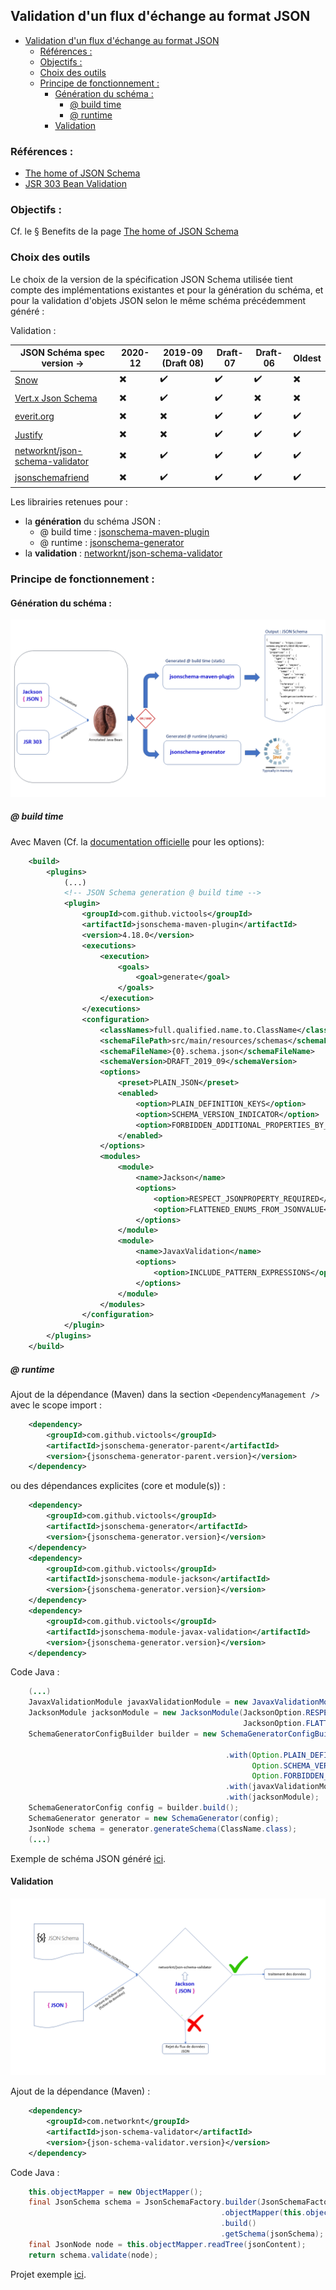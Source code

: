 ## Validation d'un flux d'échange au format JSON

- [Validation d'un flux d'échange au format JSON](#validation-dun-flux-déchange-au-format-json)
  - [Références :](#références-)
  - [Objectifs :](#objectifs-)
  - [Choix des outils](#choix-des-outils)
  - [Principe de fonctionnement :](#principe-de-fonctionnement-)
    - [Génération du schéma :](#génération-du-schéma-)
      - [@ build time](#-build-time)
      - [@ runtime](#-runtime)
    - [Validation](#validation)

### Références : 
- [The home of JSON Schema](https://json-schema.org/)
- [JSR 303 Bean Validation](https://docs.monext.fr/download/attachments/808123498/bean_validation-1_0-final-spec.pdf?version=1&modificationDate=1625822343000&api=v2)

### Objectifs :
Cf. le § Benefits de la page [The home of JSON Schema](https://json-schema.org/)

### Choix des outils

Le choix de la version de la spécification JSON Schema utilisée tient compte des implémentations existantes et pour la génération du schéma, et pour la validation d'objets JSON selon le même schéma précédemment généré :

Validation :

| JSON Schéma spec version -> | 2020-12 | 2019-09 (Draft 08) | Draft-07 | Draft-06 | Oldest |
|-----|-----|-----|-----|-----|-----|
| [Snow](https://github.com/ssilverman/snowy-json) | :heavy_multiplication_x: | :heavy_check_mark: | :heavy_check_mark: | :heavy_check_mark: | :heavy_multiplication_x: |
| [Vert.x Json Schema](https://github.com/eclipse-vertx/vertx-json-schema) | :heavy_multiplication_x: | :heavy_check_mark: | :heavy_check_mark: | :heavy_multiplication_x: | :heavy_multiplication_x: |
| [everit.org](https://github.com/everit-org/json-schema) | :heavy_multiplication_x: | :heavy_multiplication_x: | :heavy_check_mark: | :heavy_check_mark: | :heavy_check_mark: |
| [Justify](https://github.com/leadpony/justify) | :heavy_multiplication_x: | :heavy_multiplication_x: | :heavy_check_mark: | :heavy_check_mark: | :heavy_check_mark: |
| [networknt/json-schema-validator](https://github.com/networknt/json-schema-validator) | :heavy_multiplication_x: | :heavy_check_mark: | :heavy_check_mark: | :heavy_check_mark: | :heavy_check_mark: |
| [jsonschemafriend](https://github.com/jimblackler/jsonschemafriend) | :heavy_multiplication_x: | :heavy_check_mark: | :heavy_check_mark: | :heavy_check_mark: | :heavy_check_mark: |

Les librairies retenues pour :
- la **génération** du schéma JSON : 
  - @ build time : [jsonschema-maven-plugin](https://github.com/victools/jsonschema-generator/tree/master/jsonschema-maven-plugin)
  - @ runtime : [jsonschema-generator](https://github.com/victools/jsonschema-generator/tree/master/jsonschema-generator)
- la **validation** : [networknt/json-schema-validator](https://github.com/networknt/json-schema-validator)


### Principe de fonctionnement :

#### Génération du schéma :

![JSON Schema generation principle](./../resources/images/jsonschema-generation-principle.png)

##### @ build time

Avec Maven (Cf. la [documentation officielle](https://victools.github.io/jsonschema-generator/#introduction) pour les options): 

```xml
    <build>
        <plugins>
            (...)
            <!-- JSON Schema generation @ build time -->
            <plugin>
                <groupId>com.github.victools</groupId>
                <artifactId>jsonschema-maven-plugin</artifactId>
                <version>4.18.0</version>
                <executions>
                    <execution>
                        <goals>
                            <goal>generate</goal>
                        </goals>
                    </execution>
                </executions>
                <configuration>
                    <classNames>full.qualified.name.to.ClassName</classNames>
                    <schemaFilePath>src/main/resources/schemas</schemaFilePath>
                    <schemaFileName>{0}.schema.json</schemaFileName>
                    <schemaVersion>DRAFT_2019_09</schemaVersion>
                    <options>
                        <preset>PLAIN_JSON</preset>
                        <enabled>
                            <option>PLAIN_DEFINITION_KEYS</option>
                            <option>SCHEMA_VERSION_INDICATOR</option>
                            <option>FORBIDDEN_ADDITIONAL_PROPERTIES_BY_DEFAULT</option>
                        </enabled>
                    </options>
                    <modules>
                        <module>
                            <name>Jackson</name>
                            <options>
                                <option>RESPECT_JSONPROPERTY_REQUIRED</option>
                                <option>FLATTENED_ENUMS_FROM_JSONVALUE</option>
                            </options>
                        </module>
                        <module>
                            <name>JavaxValidation</name>
                            <options>
                                <option>INCLUDE_PATTERN_EXPRESSIONS</option>
                            </options>
                        </module>
                    </modules>
                </configuration>
            </plugin>
        </plugins>
    </build>
```

##### @ runtime

Ajout de la dépendance (Maven) dans la section `<DependencyManagement />` avec le scope import : 
```XML
    <dependency>
        <groupId>com.github.victools</groupId>
        <artifactId>jsonschema-generator-parent</artifactId>
        <version>{jsonschema-generator-parent.version}</version>
    </dependency>
```

ou des dépendances explicites (core et module(s)) :
```XML
    <dependency>
        <groupId>com.github.victools</groupId>
        <artifactId>jsonschema-generator</artifactId>
        <version>{jsonschema-generator.version}</version>
    </dependency>
    <dependency>
        <groupId>com.github.victools</groupId>
        <artifactId>jsonschema-module-jackson</artifactId>
        <version>{jsonschema-generator.version}</version>
    </dependency>
    <dependency>
        <groupId>com.github.victools</groupId>
        <artifactId>jsonschema-module-javax-validation</artifactId>
        <version>{jsonschema-generator.version}</version>
    </dependency>
```

Code Java : 
```java
    (...)
    JavaxValidationModule javaxValidationModule = new JavaxValidationModule   (JavaxValidationOption.INCLUDE_PATTERN_EXPRESSIONS);
    JacksonModule jacksonModule = new JacksonModule(JacksonOption.RESPECT_JSONPROPERTY_REQUIRED, 
                                                    JacksonOption.FLATTENED_ENUMS_FROM_JSONVALUE);
    SchemaGeneratorConfigBuilder builder = new SchemaGeneratorConfigBuilder(SchemaVersion.DRAFT_2019_09, 
                                                                            OptionPreset.PLAIN_JSON)
                                                .with(Option.PLAIN_DEFINITION_KEYS,
                                                      Option.SCHEMA_VERSION_INDICATOR, 
                                                      Option.FORBIDDEN_ADDITIONAL_PROPERTIES_BY_DEFAULT)
                                                .with(javaxValidationModule)
                                                .with(jacksonModule);
    SchemaGeneratorConfig config = builder.build();
    SchemaGenerator generator = new SchemaGenerator(config);
    JsonNode schema = generator.generateSchema(ClassName.class);
    (...)
```

Exemple de schéma JSON généré [ici](./json-validation/src/main/resources/schemas/Librairie.schema.json).

#### Validation

![JSON Schema validation principle](./../resources/images/jsonschema-validation-principle.png)

Ajout de la dépendance (Maven) : 
```XML
    <dependency>
        <groupId>com.networknt</groupId>
        <artifactId>json-schema-validator</artifactId>
        <version>{json-schema-validator.version}</version>
    </dependency>
```

Code Java : 
```java
    this.objectMapper = new ObjectMapper();
    final JsonSchema schema = JsonSchemaFactory.builder(JsonSchemaFactory.getInstance(SpecVersion.VersionFlag.V201909))
                                               .objectMapper(this.objectMapper)
                                               .build()
                                               .getSchema(jsonSchema);
    final JsonNode node = this.objectMapper.readTree(jsonContent);
    return schema.validate(node);
```

Projet exemple [ici](./json-validation/).

